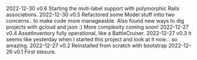 2022-12-30 v0.6 Starting the muti-label support with polymorphic Rails associations.
2022-12-30 v0.5 Refactored some Model stuff intto two concerns.. to make code more manageasble. Also found new ways to dig projects with gcloud and json :) More complexity coming soon!
2022-12-27 v0.4 AssetInventory fully operational, like a BattleCruiser.
2022-12-27 v0.3 it seems like yesterday when I started this project and look at it now... so amazing.
2022-12-27 v0.2 Reinstalled from scratch with bootstrap
2022-12-26 v0.1 First stesure.